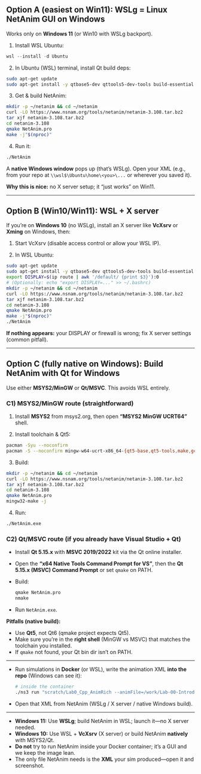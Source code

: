 ## Option A (easiest on Win11): **WSLg = Linux NetAnim GUI on Windows**

Works only on **Windows 11** (or Win10 with WSLg backport).

1. Install WSL Ubuntu:

```powershell
wsl --install -d Ubuntu
```

2. In Ubuntu (WSL) terminal, install Qt build deps:

```bash
sudo apt-get update
sudo apt-get install -y qtbase5-dev qttools5-dev-tools build-essential curl
```

3. Get & build NetAnim:

```bash
mkdir -p ~/netanim && cd ~/netanim
curl -LO https://www.nsnam.org/tools/netanim/netanim-3.108.tar.bz2
tar xjf netanim-3.108.tar.bz2
cd netanim-3.108
qmake NetAnim.pro
make -j"$(nproc)"
```

4. Run it:

```bash
./NetAnim
```

A **native Windows window** pops up (that’s WSLg). Open your XML (e.g., from your repo at `\\wsl$\Ubuntu\home\<you>\...` or wherever you saved it).

**Why this is nice:** no X server setup; it “just works” on Win11.

---

## Option B (Win10/Win11): **WSL + X server**

If you’re on **Windows 10** (no WSLg), install an X server like **VcXsrv** or **Xming** on Windows, then:

1. Start VcXsrv (disable access control or allow your WSL IP).

2. In WSL Ubuntu:

```bash
sudo apt-get update
sudo apt-get install -y qtbase5-dev qttools5-dev-tools build-essential curl
export DISPLAY=$(ip route | awk '/default/ {print $3}'):0
# (Optionally: echo "export DISPLAY=..." >> ~/.bashrc)
mkdir -p ~/netanim && cd ~/netanim
curl -LO https://www.nsnam.org/tools/netanim/netanim-3.108.tar.bz2
tar xjf netanim-3.108.tar.bz2
cd netanim-3.108
qmake NetAnim.pro
make -j"$(nproc)"
./NetAnim
```

**If nothing appears:** your DISPLAY or firewall is wrong; fix X server settings (common pitfall).

---

## Option C (fully native on Windows): **Build NetAnim with Qt for Windows**

Use either **MSYS2/MinGW** or **Qt/MSVC**. This avoids WSL entirely.

### C1) MSYS2/MinGW route (straightforward)

1. Install **MSYS2** from msys2.org, then open **“MSYS2 MinGW UCRT64”** shell.

2. Install toolchain & Qt5:

```bash
pacman -Syu --noconfirm
pacman -S --noconfirm mingw-w64-ucrt-x86_64-{qt5-base,qt5-tools,make,gcc} unzip git
```

3. Build:

```bash
mkdir -p ~/netanim && cd ~/netanim
curl -LO https://www.nsnam.org/tools/netanim/netanim-3.108.tar.bz2
tar xjf netanim-3.108.tar.bz2
cd netanim-3.108
qmake NetAnim.pro
mingw32-make -j
```

4. Run:

```bash
./NetAnim.exe
```

### C2) Qt/MSVC route (if you already have Visual Studio + Qt)

* Install **Qt 5.15.x** with **MSVC 2019/2022** kit via the Qt online installer.
* Open the **“x64 Native Tools Command Prompt for VS”**, then the **Qt 5.15.x (MSVC) Command Prompt** or set `qmake` on PATH.
* Build:

  ```bat
  qmake NetAnim.pro
  nmake
  ```
* Run `NetAnim.exe`.

**Pitfalls (native build):**

* Use **Qt5**, not Qt6 (qmake project expects Qt5).
* Make sure you’re in the **right shell** (MinGW vs MSVC) that matches the toolchain you installed.
* If `qmake` not found, your Qt bin dir isn’t on PATH.

---


* Run simulations in **Docker** (or WSL), write the animation XML **into the repo** (Windows can see it):

  ```bash
  # inside the container
  ./ns3 run "scratch/Lab0_Cpp_AnimRich --animFile=/work/Lab-00-Introduction/submission/lab0_cpp_anim_rich.xml"
  ```
* Open that XML from NetAnim (WSLg / X server / native Windows build).

---

* **Windows 11:** Use **WSLg**; build NetAnim in WSL; launch it—no X server needed.
* **Windows 10:** Use WSL + **VcXsrv** (X server) or build NetAnim **natively** with MSYS2/Qt.
* **Do not** try to run NetAnim inside your Docker container; it’s a GUI and we keep the image lean.
* The only file NetAnim needs is the **XML** your sim produced—open it and screenshot.
